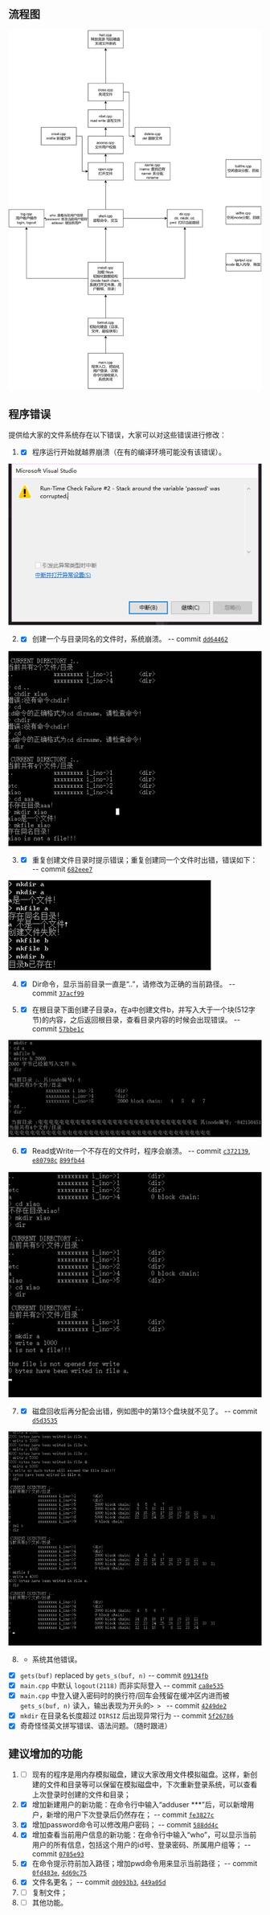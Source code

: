 ## 流程图

![1](img/File_System.svg)

## 程序错误

提供给大家的文件系统存在以下错误，大家可以对这些错误进行修改：

1. - [x] 程序运行开始就越界崩溃（在有的编译环境可能没有该错误）。

 ![1](img/1.png)

2. - [x] 创建一个与目录同名的文件时，系统崩溃。 -- commit [`dd64462`](https://github.com/LukeBriton/File_System/commit/dd64462ed5a42e6f4187aa9e5e83663e5872c456)

 ![2](img/2.png)

3. - [x] 重复创建文件目录时提示错误；重复创建同一个文件时出错，错误如下： -- commit [`682eee7`](https://github.com/LukeBriton/File_System/commit/682eee7a16b82f9cbb646c0886461c39b8a1072c)

 ![3](img/3.png)

4. - [x] Dir命令，显示当前目录一直是“..”，请修改为正确的当前路径。 -- commit [`37acf99`](https://github.com/LukeBriton/File_System/commit/37acf99fc34207aa1cb698fc44f423f5f57a2a88)

 

5. - [x] 在根目录下面创建子目录a，在a中创建文件b，并写入大于一个块(512字节)的内容，之后返回根目录，查看目录内容的时候会出现错误。 -- commit [`57bbe1c`](https://github.com/LukeBriton/File_System/commit/57bbe1c22f8b58f9e396f10652114215131a08d1)

 ![5](img/5.png)

6. - [x] Read或Write一个不存在的文件时，程序会崩溃。 -- commit [`c372139`](https://github.com/LukeBriton/File_System/commit/c372139aca8a9d138d15ef0cb3a9f2ae4290dca8), [`e80798c`](https://github.com/LukeBriton/File_System/commit/e80798cb61c3a12337b2a29501e5338f872c74b8) [`899fb44`](https://github.com/LukeBriton/File_System/commit/899fb44b9e616babe51e81b1876f00fe3363afed)

 ![6](img/6.png)

7. - [x] 磁盘回收后再分配会出错，例如图中的第13个盘块就不见了。 -- commit [`d5d3535`](https://github.com/LukeBriton/File_System/commit/d5d3535840912e74d3d56ddf6be48f95ff2f708e)

 ![7](img/7.png)

8. - 系统其他错误。

- [x] `gets(buf)` replaced by `gets_s(buf, n)` -- commit [`09134fb`](https://github.com/LukeBriton/File_System/commit/09134fb2e5891bb34cfa0ea7264eaf503e802f11)
- [x] `main.cpp` 中默认 `logout(2118)` 而非实际登入 -- commit [`ca8e535`](https://github.com/LukeBriton/File_System/commit/ca8e5354f63e41b76bdbc80cf1a8ad3aa67ca528)
- [x] `main.cpp` 中登入键入密码时的换行符/回车会残留在缓冲区内进而被 `gets_s(buf, n)` 读入，输出表现为开头的`> > ` -- commit [`4249de2`](https://github.com/LukeBriton/File_System/commit/4249de27c5135c4614be3a740aa9624738c8a11e)
- [x] `mkdir` 在目录名长度超过 `DIRSIZ` 后出现异常行为 -- commit [`5f26786`](https://github.com/LukeBriton/File_System/commit/5f267862230ce2aab2d595785094d0baae232406)
- [x] 奇奇怪怪英文拼写错误、语法问题。（随时跟进）

## 建议增加的功能

1. - [ ] 现有的程序是用内存模拟磁盘，建议大家改用文件模拟磁盘。这样，新创建的文件和目录等可以保留在模拟磁盘中，下次重新登录系统，可以查看上次登录时创建的文件和目录；

2. - [x] 增加新建用户的新功能：在命令行中输入“adduser ***”后，可以新增用户，新增的用户下次登录后仍然存在； -- commit [`fe3827c`](https://github.com/LukeBriton/File_System/commit/fe3827cdbd7e13be7a13b28e16494c925791fe41)

3. - [x] 增加password命令可以修改用户密码； -- commit [`588dd4c`](https://github.com/LukeBriton/File_System/commit/588dd4c8d26c8a7d7a9b0408cd56099503c6cc31)

4. - [x] 增加查看当前用户信息的新功能：在命令行中输入“who”，可以显示当前用户的所有信息，包括这个用户的id号、登录密码、所属用户组等； -- commit [`0705e93`](https://github.com/LukeBriton/File_System/commit/0705e93d8a74432c6315d46dffd003e41f21ee26)

5. - [x] 在命令提示符前加入路径；增加pwd命令用来显示当前路径； -- commit [`0fd483e`](https://github.com/LukeBriton/File_System/commit/0fd483ecfe3bc7edfc8beefd96b935807b140388), [`4d69c75`](https://github.com/LukeBriton/File_System/commit/4d69c75949679f409548ae2caf0c9f84affec6b3)

6. - [x] 文件名更名； -- commit [`d0093b3`](https://github.com/LukeBriton/File_System/commit/d0093b39c1d3af8c9e22c517a866bf1aeb12cde2), [`449a05d`](https://github.com/LukeBriton/File_System/commit/449a05d391fcbcb83d057017cc690d7c50f0a70a)

7. - [ ] 复制文件；

8. - [ ] 其他功能。
